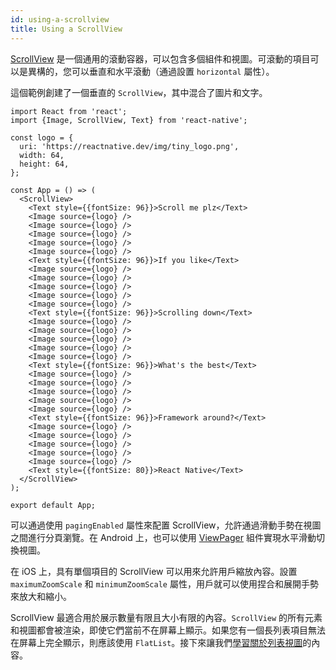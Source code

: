 ```yaml
---
id: using-a-scrollview
title: Using a ScrollView
---
```


[ScrollView](scrollview.md) 是一個通用的滾動容器，可以包含多個組件和視圖。可滾動的項目可以是異構的，您可以垂直和水平滾動（通過設置 `horizontal` 屬性）。

這個範例創建了一個垂直的 `ScrollView`，其中混合了圖片和文字。

```SnackPlayer name=Using%20ScrollView
import React from 'react';
import {Image, ScrollView, Text} from 'react-native';

const logo = {
  uri: 'https://reactnative.dev/img/tiny_logo.png',
  width: 64,
  height: 64,
};

const App = () => (
  <ScrollView>
    <Text style={{fontSize: 96}}>Scroll me plz</Text>
    <Image source={logo} />
    <Image source={logo} />
    <Image source={logo} />
    <Image source={logo} />
    <Image source={logo} />
    <Text style={{fontSize: 96}}>If you like</Text>
    <Image source={logo} />
    <Image source={logo} />
    <Image source={logo} />
    <Image source={logo} />
    <Image source={logo} />
    <Text style={{fontSize: 96}}>Scrolling down</Text>
    <Image source={logo} />
    <Image source={logo} />
    <Image source={logo} />
    <Image source={logo} />
    <Image source={logo} />
    <Text style={{fontSize: 96}}>What's the best</Text>
    <Image source={logo} />
    <Image source={logo} />
    <Image source={logo} />
    <Image source={logo} />
    <Image source={logo} />
    <Text style={{fontSize: 96}}>Framework around?</Text>
    <Image source={logo} />
    <Image source={logo} />
    <Image source={logo} />
    <Image source={logo} />
    <Image source={logo} />
    <Text style={{fontSize: 80}}>React Native</Text>
  </ScrollView>
);

export default App;
```

可以通過使用 `pagingEnabled` 屬性來配置 ScrollView，允許通過滑動手勢在視圖之間進行分頁瀏覽。在 Android 上，也可以使用 [ViewPager](https://github.com/react-native-community/react-native-viewpager) 組件實現水平滑動切換視圖。

在 iOS 上，具有單個項目的 ScrollView 可以用來允許用戶縮放內容。設置 `maximumZoomScale` 和 `minimumZoomScale` 屬性，用戶就可以使用捏合和展開手勢來放大和縮小。

ScrollView 最適合用於展示數量有限且大小有限的內容。`ScrollView` 的所有元素和視圖都會被渲染，即使它們當前不在屏幕上顯示。如果您有一個長列表項目無法在屏幕上完全顯示，則應該使用 `FlatList`。接下來讓我們[學習關於列表視圖](using-a-listview.md)的內容。